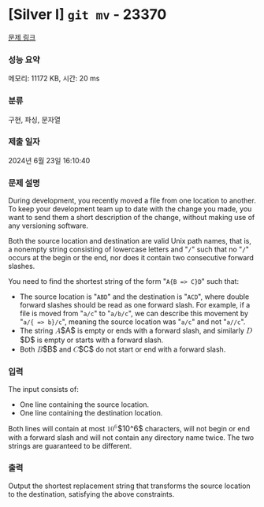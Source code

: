 # [Silver I] <code>git mv</code> - 23370 

[문제 링크](https://www.acmicpc.net/problem/23370) 

### 성능 요약

메모리: 11172 KB, 시간: 20 ms

### 분류

구현, 파싱, 문자열

### 제출 일자

2024년 6월 23일 16:10:40

### 문제 설명

<p>During development, you recently moved a file from one location to another. To keep your development team up to date with the change you made, you want to send them a short description of the change, without making use of any versioning software.</p>

<p>Both the source location and destination are valid Unix path names, that is, a nonempty string consisting of lowercase letters and "<code>/</code>" such that no "<code>/</code>" occurs at the begin or the end, nor does it contain two consecutive forward slashes.</p>

<p>You need to find the shortest string of the form "<code>A{B => C}D</code>" such that:</p>

<ul>
	<li>The source location is "<code>ABD</code>" and the destination is "<code>ACD</code>", where double forward slashes should be read as one forward slash. For example, if a file is moved from "<code>a/c</code>" to "<code>a/b/c</code>", we can describe this movement by "<code>a/{ => b}/c</code>", meaning the source location was "<code>a/c</code>" and not "<code>a//c</code>".</li>
	<li>The string <mjx-container class="MathJax" jax="CHTML" style="font-size: 109%; position: relative;"><mjx-math class="MJX-TEX" aria-hidden="true"><mjx-mi class="mjx-i"><mjx-c class="mjx-c1D434 TEX-I"></mjx-c></mjx-mi></mjx-math><mjx-assistive-mml unselectable="on" display="inline"><math xmlns="http://www.w3.org/1998/Math/MathML"><mi>A</mi></math></mjx-assistive-mml><span aria-hidden="true" class="no-mathjax mjx-copytext">$A$</span></mjx-container> is empty or ends with a forward slash, and similarly <mjx-container class="MathJax" jax="CHTML" style="font-size: 109%; position: relative;"><mjx-math class="MJX-TEX" aria-hidden="true"><mjx-mi class="mjx-i"><mjx-c class="mjx-c1D437 TEX-I"></mjx-c></mjx-mi></mjx-math><mjx-assistive-mml unselectable="on" display="inline"><math xmlns="http://www.w3.org/1998/Math/MathML"><mi>D</mi></math></mjx-assistive-mml><span aria-hidden="true" class="no-mathjax mjx-copytext">$D$</span></mjx-container> is empty or starts with a forward slash.</li>
	<li>Both <mjx-container class="MathJax" jax="CHTML" style="font-size: 109%; position: relative;"><mjx-math class="MJX-TEX" aria-hidden="true"><mjx-mi class="mjx-i"><mjx-c class="mjx-c1D435 TEX-I"></mjx-c></mjx-mi></mjx-math><mjx-assistive-mml unselectable="on" display="inline"><math xmlns="http://www.w3.org/1998/Math/MathML"><mi>B</mi></math></mjx-assistive-mml><span aria-hidden="true" class="no-mathjax mjx-copytext">$B$</span></mjx-container> and <mjx-container class="MathJax" jax="CHTML" style="font-size: 109%; position: relative;"><mjx-math class="MJX-TEX" aria-hidden="true"><mjx-mi class="mjx-i"><mjx-c class="mjx-c1D436 TEX-I"></mjx-c></mjx-mi></mjx-math><mjx-assistive-mml unselectable="on" display="inline"><math xmlns="http://www.w3.org/1998/Math/MathML"><mi>C</mi></math></mjx-assistive-mml><span aria-hidden="true" class="no-mathjax mjx-copytext">$C$</span></mjx-container> do not start or end with a forward slash.</li>
</ul>

### 입력 

 <p>The input consists of:</p>

<ul>
	<li>One line containing the source location.</li>
	<li>One line containing the destination location.</li>
</ul>

<p>Both lines will contain at most <mjx-container class="MathJax" jax="CHTML" style="font-size: 109%; position: relative;"><mjx-math class="MJX-TEX" aria-hidden="true"><mjx-msup><mjx-mn class="mjx-n"><mjx-c class="mjx-c31"></mjx-c><mjx-c class="mjx-c30"></mjx-c></mjx-mn><mjx-script style="vertical-align: 0.393em;"><mjx-mn class="mjx-n" size="s"><mjx-c class="mjx-c36"></mjx-c></mjx-mn></mjx-script></mjx-msup></mjx-math><mjx-assistive-mml unselectable="on" display="inline"><math xmlns="http://www.w3.org/1998/Math/MathML"><msup><mn>10</mn><mn>6</mn></msup></math></mjx-assistive-mml><span aria-hidden="true" class="no-mathjax mjx-copytext">$10^6$</span></mjx-container> characters, will not begin or end with a forward slash and will not contain any directory name twice. The two strings are guaranteed to be different.</p>

### 출력 

 <p>Output the shortest replacement string that transforms the source location to the destination, satisfying the above constraints.</p>

